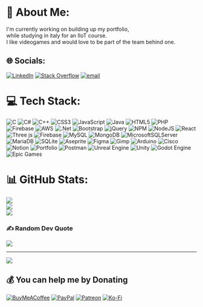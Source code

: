 # 💫 About Me:
I'm currently working on building up my portfolio,<br>while studying in italy for an IIoT course.<br>I like videogames and would love to be part of the team behind one.<br>


## 🌐 Socials:
[![LinkedIn](https://img.shields.io/badge/LinkedIn-%230077B5.svg?logo=linkedin&logoColor=white)](https://linkedin.com/in/andreabiancheri) [![Stack Overflow](https://img.shields.io/badge/-Stackoverflow-FE7A16?logo=stack-overflow&logoColor=white)]([https://stackoverflow.com/users/andrea-biancheri](https://www.linkedin.com/in/andrea-biancheri-696660246/)) [![email](https://img.shields.io/badge/Email-D14836?logo=gmail&logoColor=white)](mailto:andrea.biancheri.13-1@accademiadigitaleliguria.it) 

# 💻 Tech Stack:
![C](https://img.shields.io/badge/c-%2300599C.svg?style=flat&logo=c&logoColor=white) ![C#](https://img.shields.io/badge/c%23-%23239120.svg?style=flat&logo=csharp&logoColor=white) ![C++](https://img.shields.io/badge/c++-%2300599C.svg?style=flat&logo=c%2B%2B&logoColor=white) ![CSS3](https://img.shields.io/badge/css3-%231572B6.svg?style=flat&logo=css3&logoColor=white) ![JavaScript](https://img.shields.io/badge/javascript-%23323330.svg?style=flat&logo=javascript&logoColor=%23F7DF1E) ![Java](https://img.shields.io/badge/java-%23ED8B00.svg?style=flat&logo=openjdk&logoColor=white) ![HTML5](https://img.shields.io/badge/html5-%23E34F26.svg?style=flat&logo=html5&logoColor=white) ![PHP](https://img.shields.io/badge/php-%23777BB4.svg?style=flat&logo=php&logoColor=white) ![Firebase](https://img.shields.io/badge/firebase-%23039BE5.svg?style=flat&logo=firebase) ![AWS](https://img.shields.io/badge/AWS-%23FF9900.svg?style=flat&logo=amazon-aws&logoColor=white) ![.Net](https://img.shields.io/badge/.NET-5C2D91?style=flat&logo=.net&logoColor=white) ![Bootstrap](https://img.shields.io/badge/bootstrap-%238511FA.svg?style=flat&logo=bootstrap&logoColor=white) ![jQuery](https://img.shields.io/badge/jquery-%230769AD.svg?style=flat&logo=jquery&logoColor=white) ![NPM](https://img.shields.io/badge/NPM-%23CB3837.svg?style=flat&logo=npm&logoColor=white) ![NodeJS](https://img.shields.io/badge/node.js-6DA55F?style=flat&logo=node.js&logoColor=white) ![React](https://img.shields.io/badge/react-%2320232a.svg?style=flat&logo=react&logoColor=%2361DAFB) ![Three js](https://img.shields.io/badge/threejs-black?style=flat&logo=three.js&logoColor=white) ![Firebase](https://img.shields.io/badge/firebase-a08021?style=flat&logo=firebase&logoColor=ffcd34) ![MySQL](https://img.shields.io/badge/mysql-4479A1.svg?style=flat&logo=mysql&logoColor=white) ![MongoDB](https://img.shields.io/badge/MongoDB-%234ea94b.svg?style=flat&logo=mongodb&logoColor=white) ![MicrosoftSQLServer](https://img.shields.io/badge/Microsoft%20SQL%20Server-CC2927?style=flat&logo=microsoft%20sql%20server&logoColor=white) ![MariaDB](https://img.shields.io/badge/MariaDB-003545?style=flat&logo=mariadb&logoColor=white) ![SQLite](https://img.shields.io/badge/sqlite-%2307405e.svg?style=flat&logo=sqlite&logoColor=white) ![Aseprite](https://img.shields.io/badge/Aseprite-FFFFFF?style=flat&logo=Aseprite&logoColor=#7D929E) ![Figma](https://img.shields.io/badge/figma-%23F24E1E.svg?style=flat&logo=figma&logoColor=white) ![Gimp](https://img.shields.io/badge/Gimp-657D8B?style=flat&logo=gimp&logoColor=FFFFFF) ![Arduino](https://img.shields.io/badge/-Arduino-00979D?style=flat&logo=Arduino&logoColor=white) ![Cisco](https://img.shields.io/badge/cisco-%23049fd9.svg?style=flat&logo=cisco&logoColor=black) ![Notion](https://img.shields.io/badge/Notion-%23000000.svg?style=flat&logo=notion&logoColor=white) ![Portfolio](https://img.shields.io/badge/Portfolio-%23000000.svg?style=flat&logo=firefox&logoColor=#FF7139) ![Postman](https://img.shields.io/badge/Postman-FF6C37?style=flat&logo=postman&logoColor=white) ![Unreal Engine](https://img.shields.io/badge/unrealengine-%23313131.svg?style=flat&logo=unrealengine&logoColor=white) ![Unity](https://img.shields.io/badge/unity-%23000000.svg?style=flat&logo=unity&logoColor=white) ![Godot Engine](https://img.shields.io/badge/GODOT-%23FFFFFF.svg?style=flat&logo=godot-engine) ![Epic Games](https://img.shields.io/badge/epicgames-%23313131.svg?style=flat&logo=epicgames&logoColor=white)
# 📊 GitHub Stats:
![](https://github-readme-stats.vercel.app/api?username=AndreaBiancheri-13-1&theme=synthwave&hide_border=false&include_all_commits=false&count_private=false)<br/>
![](https://github-readme-streak-stats.herokuapp.com/?user=AndreaBiancheri-13-1&theme=synthwave&hide_border=false)<br/>
![](https://github-readme-stats.vercel.app/api/top-langs/?username=AndreaBiancheri-13-1&theme=synthwave&hide_border=false&include_all_commits=false&count_private=false&layout=compact)

### ✍️ Random Dev Quote
![](https://quotes-github-readme.vercel.app/api?type=horizontal&theme=radical)

---
[![](https://visitcount.itsvg.in/api?id=AndreaBiancheri-13-1&icon=0&color=0)](https://visitcount.itsvg.in)

  ## 💰 You can help me by Donating
  [![BuyMeACoffee](https://img.shields.io/badge/Buy%20Me%20a%20Coffee-ffdd00?style=for-the-badge&logo=buy-me-a-coffee&logoColor=black)](https://buymeacoffee.com/andreabiancheri) [![PayPal](https://img.shields.io/badge/PayPal-00457C?style=for-the-badge&logo=paypal&logoColor=white)](https://paypal.me/AndreaBiancheri2001) [![Patreon](https://img.shields.io/badge/Patreon-F96854?style=for-the-badge&logo=patreon&logoColor=white)](https://patreon.com/Andrea2001) [![Ko-Fi](https://img.shields.io/badge/Ko--fi-F16061?style=for-the-badge&logo=ko-fi&logoColor=white)](https://ko-fi.com/andreabiancheri) 

  
<!-- Proudly created with GPRM ( https://gprm.itsvg.in ) -->
